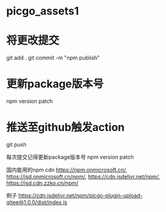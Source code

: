 # picgo_assets1


# 将更改提交
git add .
git commit -m "npm publish"
# 更新package版本号
npm version patch
# 推送至github触发action
git push


每次提交记得更新package版本号  npm version patch



国内能用的npm cdn
https://npm.onmicrosoft.cn/,
https://jsd.onmicrosoft.cn/npm/,
https://cdn.jsdelivr.net/npm/,
https://jsd.cdn.zzko.cn/npm/


例子
https://cdn.jsdelivr.net/npm/picgo-plugin-upload-gitee@1.0.0/dist/index.js